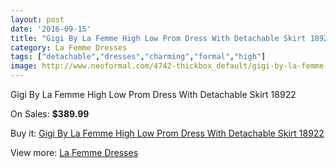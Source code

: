 ```yaml
---
layout: post
date: '2016-09-15'
title: "Gigi By La Femme High Low Prom Dress With Detachable Skirt 18922"
category: La Femme Dresses
tags: ["detachable","dresses","charming","formal","high"]
image: http://www.neoformal.com/4742-thickbox_default/gigi-by-la-femme-high-low-prom-dress-with-detachable-skirt-18922.jpg
---
```

Gigi By La Femme High Low Prom Dress With Detachable Skirt 18922

On Sales: **$389.99**
<a href="https://www.neoformal.com/en/la-femme-dresses/1762-gigi-by-la-femme-high-low-prom-dress-with-detachable-skirt-18922.html"><amp-img layout="responsive" width="600" height="600" src="//www.neoformal.com/4742-thickbox_default/gigi-by-la-femme-high-low-prom-dress-with-detachable-skirt-18922.jpg" alt="Gigi By La Femme High Low Prom Dress With Detachable Skirt 18922 0" /></a>
<a href="https://www.neoformal.com/en/la-femme-dresses/1762-gigi-by-la-femme-high-low-prom-dress-with-detachable-skirt-18922.html"><amp-img layout="responsive" width="600" height="600" src="//www.neoformal.com/4743-thickbox_default/gigi-by-la-femme-high-low-prom-dress-with-detachable-skirt-18922.jpg" alt="Gigi By La Femme High Low Prom Dress With Detachable Skirt 18922 1" /></a>
<a href="https://www.neoformal.com/en/la-femme-dresses/1762-gigi-by-la-femme-high-low-prom-dress-with-detachable-skirt-18922.html"><amp-img layout="responsive" width="600" height="600" src="//www.neoformal.com/4744-thickbox_default/gigi-by-la-femme-high-low-prom-dress-with-detachable-skirt-18922.jpg" alt="Gigi By La Femme High Low Prom Dress With Detachable Skirt 18922 2" /></a>

Buy it: [Gigi By La Femme High Low Prom Dress With Detachable Skirt 18922](https://www.neoformal.com/en/la-femme-dresses/1762-gigi-by-la-femme-high-low-prom-dress-with-detachable-skirt-18922.html "Gigi By La Femme High Low Prom Dress With Detachable Skirt 18922")

View more: [La Femme Dresses](https://www.neoformal.com/en/16-la-femme-dresses "La Femme Dresses")